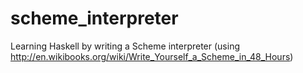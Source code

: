 # scheme_interpreter
Learning Haskell by writing a Scheme interpreter (using http://en.wikibooks.org/wiki/Write_Yourself_a_Scheme_in_48_Hours)
